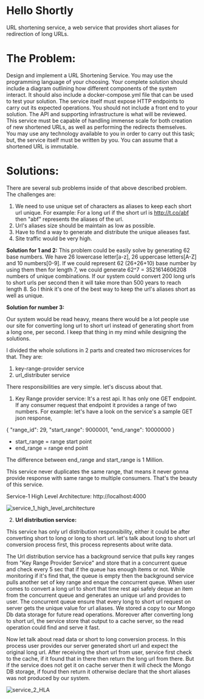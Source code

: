 # Hello Shortly
URL shortening service, a web service that provides short aliases for redirection of long URLs.

# The Problem: 
Design and implement a URL Shortening Service. You may use the programming language of your choosing. Your complete solution should include a diagram outlining how different components of the system interact. It should also include a docker-compose.yml file that can be used to test your solution. The service itself must expose HTTP endpoints to carry out its expected operations. You should not include a front end to your solution. The API and supporting infrastructure is what will be reviewed.
This service must be capable of handling immense scale for both creation of new shortened URLs, as well as performing the redirects themselves. You may use any technology available to you in order to carry out this task; but, the service itself must be written by you. You can assume that a shortened URL is immutable.

# Solutions:

There are several sub problems inside of that above described problem. The challenges are:

1. We need to use unique set of characters as aliases to keep each short url unique. For example: For a long url if the short url is http://t.co/abf then "abf" represents the aliases of the url. 
2. Url's aliases size should be maintain as low as possible.
3. Have to find a way to generate and distribute the unique alieases fast.
4. Site traffic would be very high.

**Solution for 1 and 2:**
This problem could be easily solve by generating 62 base numbers. We have 26 lowercase letter[a-z], 26 uppercase letters[A-Z] and 10 numbers[0-9]. If we could represent 62 (26+26+10) base number by using them then for length 7, we could generate 62^7 = 3521614606208 numbers of unique combinations. If our system could convert
200 long urls to short urls per second then it will take more than 500 years to reach length 8. So I think it's one of the best way to keep the url's aliases short as well as unique.

**Solution for number 3:**

Our system would be read heavy, means there would be a lot people use our site for converting long url to short url instead of generating short from a long one, per second. I keep that thing in my mind while designing the solutions. 

I divided the whole solutions in 2 parts and created two microservices for that. They are:

1. key-range-provider service
2. url_distributer service

There responsibilities are very simple. let's discuss about that.

1. Key Range provider service: It's a rest api. It has only one GET endpoint. If any consumer request that endpoint it provides a range of two numbers. For example: let's have a look on the service's a sample GET json response,

{
    "range_id": 29,
    "start_range": 9000001,
    "end_range": 10000000
}


- start_range = range start point
- end_range = range end point

The difference between end_range and start_range is 1 Million.

This service never duplicates the same range, that means it never gonna provide response with same range to multiple consumers. That's the beauty of this service. 

Service-1 High Level Architecture: http://localhost:4000

![service_1_high_level_architecture](https://user-images.githubusercontent.com/5144847/121199312-adcb6580-c827-11eb-8fe9-980e24cdd1e5.png)






2. **Url distribution service:** 

This service has only url distribution responsibility, either it could be after converting short to long or long to short url. let's talk about long to short url conversion process first, this process represents about write data. 

The Url distribution service has a background service that pulls key ranges from "Key Range Provider Service" and store that in a concurrent queue and check every 5 sec that if the queue has enough items or not. While monitoring if it's find that, the queue is empty then the background service pulls another set of key range and enque the concurrent queue. When user comes to convert a long url to short that time rest api safely deque an item from the concurrent queue and generates an unique url and provides to user. The concurrent queue ensure that every long to short url request on server gets the unique value for url aliases. We stored a copy to our Mongo Db data storage for future read operations. Moreover after converting long to short url, the service store that output to a cache server, so the read operation could find and serve it fast.

Now let talk about read data or short to long conversion process. In this process user provides our server generated short url and expect the original long url. After receiving the short url from user, service first check to the cache, if it found that in there then return the long url from there. But if the service does not get it on cache server then it will check the Mongo DB storage, if found then return it otherwise declare that the short aliases was not produced by our system.


![service_2_HLA](https://user-images.githubusercontent.com/5144847/121208879-41546480-c82f-11eb-8736-05db6054dd44.png)












